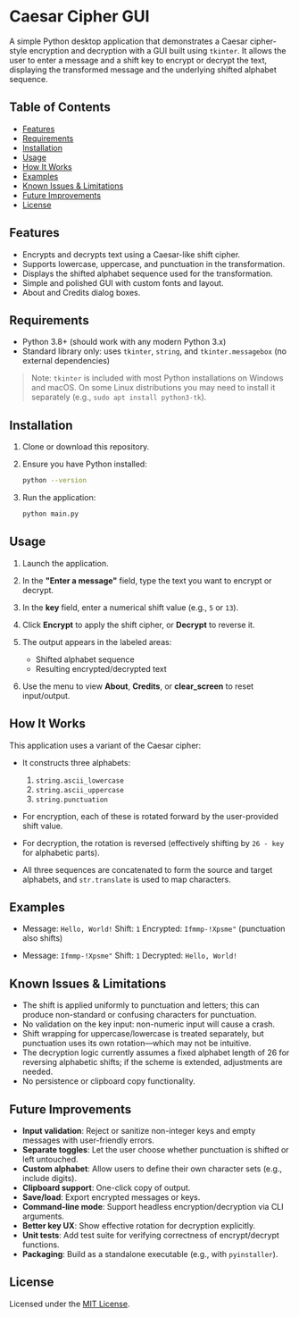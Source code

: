 # Caesar Cipher GUI

A simple Python desktop application that demonstrates a Caesar cipher-style encryption and decryption with a GUI built using `tkinter`. It allows the user to enter a message and a shift key to encrypt or decrypt the text, displaying the transformed message and the underlying shifted alphabet sequence.

## Table of Contents

- [Features](#features)  
- [Requirements](#requirements)  
- [Installation](#installation)  
- [Usage](#usage)  
- [How It Works](#how-it-works)  
- [Examples](#examples)  
- [Known Issues & Limitations](#known-issues--limitations)  
- [Future Improvements](#future-improvements)  
- [License](#license)

## Features

- Encrypts and decrypts text using a Caesar-like shift cipher.  
- Supports lowercase, uppercase, and punctuation in the transformation.  
- Displays the shifted alphabet sequence used for the transformation.  
- Simple and polished GUI with custom fonts and layout.  
- About and Credits dialog boxes.

## Requirements

- Python 3.8+ (should work with any modern Python 3.x)
- Standard library only: uses `tkinter`, `string`, and `tkinter.messagebox` (no external dependencies)

> Note: `tkinter` is included with most Python installations on Windows and macOS. On some Linux distributions you may need to install it separately (e.g., `sudo apt install python3-tk`).

## Installation

1. Clone or download this repository.
2. Ensure you have Python installed:
   ```bash
   python --version
   ```

3. Run the application:

   ```bash
   python main.py
   ```

## Usage

1. Launch the application.
2. In the **"Enter a message"** field, type the text you want to encrypt or decrypt.
3. In the **key** field, enter a numerical shift value (e.g., `5` or `13`).
4. Click **Encrypt** to apply the shift cipher, or **Decrypt** to reverse it.
5. The output appears in the labeled areas:

   * Shifted alphabet sequence
   * Resulting encrypted/decrypted text
6. Use the menu to view **About**, **Credits**, or **clear\_screen** to reset input/output.

## How It Works

This application uses a variant of the Caesar cipher:

* It constructs three alphabets:

  1. `string.ascii_lowercase`
  2. `string.ascii_uppercase`
  3. `string.punctuation`

* For encryption, each of these is rotated forward by the user-provided shift value.

* For decryption, the rotation is reversed (effectively shifting by `26 - key` for alphabetic parts).

* All three sequences are concatenated to form the source and target alphabets, and `str.translate` is used to map characters.

## Examples

* Message: `Hello, World!`
  Shift: `1`
  Encrypted: `Ifmmp-!Xpsme"` (punctuation also shifts)

* Message: `Ifmmp-!Xpsme"`
  Shift: `1`
  Decrypted: `Hello, World!`

## Known Issues & Limitations

* The shift is applied uniformly to punctuation and letters; this can produce non-standard or confusing characters for punctuation.
* No validation on the key input: non-numeric input will cause a crash.
* Shift wrapping for uppercase/lowercase is treated separately, but punctuation uses its own rotation—which may not be intuitive.
* The decryption logic currently assumes a fixed alphabet length of 26 for reversing alphabetic shifts; if the scheme is extended, adjustments are needed.
* No persistence or clipboard copy functionality.

## Future Improvements

* **Input validation**: Reject or sanitize non-integer keys and empty messages with user-friendly errors.
* **Separate toggles**: Let the user choose whether punctuation is shifted or left untouched.
* **Custom alphabet**: Allow users to define their own character sets (e.g., include digits).
* **Clipboard support**: One-click copy of output.
* **Save/load**: Export encrypted messages or keys.
* **Command-line mode**: Support headless encryption/decryption via CLI arguments.
* **Better key UX**: Show effective rotation for decryption explicitly.
* **Unit tests**: Add test suite for verifying correctness of encrypt/decrypt functions.
* **Packaging**: Build as a standalone executable (e.g., with `pyinstaller`).

## License

Licensed under the [MIT License](LICENSE).